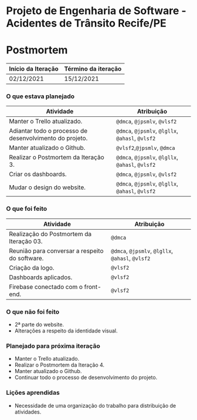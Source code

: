 # Projeto de Engenharia de Software - Acidentes de Trânsito Recife/PE

# Postmortem

Início da Iteração | Término da iteração
------------ | -------------
02/12/2021 | 15/12/2021


### O que estava planejado
| Atividade | Atribuição |
| --- | --- |
| Manter o Trello atualizado. | `@dmca`, `@jpsmlv`, `@vlsf2` |
| Adiantar todo o processo de desenvolvimento do projeto. | `@dmca`, `@jpsmlv`, `@lgllx`, `@ahasl`, `@vlsf2` |
| Manter atualizado o Github. | `@vlsf2`,`@jpsmlv`, `@dmca`  |
| Realizar o Postmortem da Iteração 3. | `@dmca`, `@jpsmlv`, `@lgllx`, `@ahasl`, `@vlsf2` |
| Criar os dashboards. |  `@dmca`, `@jpsmlv`, `@vlsf2`  |
| Mudar o design do website. |  `@dmca`, `@jpsmlv`, `@lgllx`, `@ahasl`, `@vlsf2`  |

### O que foi feito
| Atividade | Atribuição |
| --- | --- |
| Realização do Postmortem da Iteração 03. | `@dmca` |
| Reunião para conversar a respeito do software. |  `@dmca`, `@jpsmlv`, `@lgllx`, `@ahasl`, `@vlsf2` |
| Criação da logo. | `@vlsf2` |
| Dashboards aplicados. | `@vlsf2` |
| Firebase conectado com o front-end. | `@vlsf2` |

### O que não foi feito
* 2ª parte do website.
* Alterações a respeito da identidade visual.

### Planejado para próxima iteração
* Manter o Trello atualizado.
* Realizar o Postmortem da Iteração 4.
* Manter atualizado o Github.
* Continuar todo o processo de desenvolvimento do projeto.

### Lições aprendidas
* Necessidade de uma organização do trabalho para distribuição de atividades.
